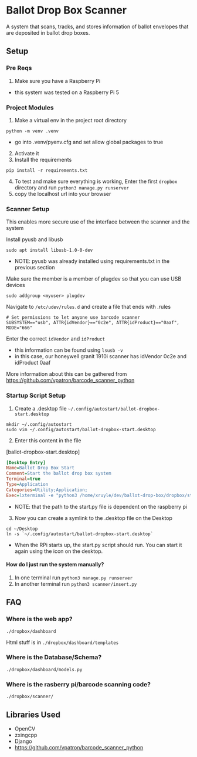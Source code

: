 # Ballot Drop Box Scanner
A system that scans, tracks, and stores information of ballot envelopes that are deposited in ballot drop boxes.  

## Setup 

### Pre Reqs
1) Make sure you have a Raspberry Pi 
- this system was tested on a Raspberry Pi 5 

### Project Modules
1) Make a virtual env in the project root directory 
```
python -m venv .venv 
```
- go into .venv/pyenv.cfg  and set allow global packages to true 


2) Activate it 
3) Install the requirements  
```
pip install -r requirements.txt 
```
4) To test and make sure everything is working, Enter the first `dropbox` directory and run `python3 manage.py runserver`
5) copy the localhost url into your browser 

### Scanner Setup 
This enables more secure use of the interface between the scanner and the system 

Install pyusb  and libusb 
```
sudo apt install libusb-1.0-0-dev
```
- NOTE: pyusb was already installed using requirements.txt in the previous section 

Make sure the member is a member of plugdev so that you can use USB devices
```
sudo addgroup <myuser> plugdev
```

Navigate to `/etc/udev/rules.d` and create a file that ends with .rules
```
# Set permissions to let anyone use barcode scanner
SUBSYSTEM=="usb", ATTR{idVendor}=="0c2e", ATTR{idProduct}=="0aaf", MODE="666"
```

Enter the correct `idVendor` and `idProduct`
- this information can be found using `lsusb -v`
- in this case, our honeywell granit 1910i scanner has idVendor 0c2e and idProduct 0aaf 

More information about this can be gathered from https://github.com/vpatron/barcode_scanner_python 

### Startup Script Setup
1) Create a .desktop file `~/.config/autostart/ballot-dropbox-start.desktop` 

```
mkdir ~/.config/autostart
sudo vim ~/.config/autostart/ballot-dropbox-start.desktop
```

2) Enter this content in the file 

[ballot-dropbox-start.desktop]
```ini
[Desktop Entry]
Name=Ballot Drop Box Start
Comment=Start the ballot drop box system
Terminal=true
Type=Application
Categories=Utility;Application;
Exec=lxterminal -e "python3 /home/xruyle/dev/ballot-drop-box/dropbox/start.py"
```
- NOTE: that the path to the start.py file is dependent on the raspberry pi 

3) Now you can create a symlink to the .desktop file on the Desktop 
```
cd ~/Desktop
ln -s `~/.config/autostart/ballot-dropbox-start.desktop`
```
- When the RPi starts up, the start.py script should run. You can start it again using the icon on the desktop.  

#### How do I just run the system manually? 
1) In one terminal run `python3 manage.py runserver` 
2) In another terminal run `python3 scanner/insert.py`

## FAQ 
### Where is the web app?
`./dropbox/dashboard`

Html stuff is in `./dropbox/dashboard/templates`

### Where is the Database/Schema?
`./dropbox/dashboard/models.py`

### Where is the rasberry pi/barcode scanning code?
`./dropbox/scanner/`


## Libraries Used 
- OpenCV 
- zxingcpp 
- Django 
- https://github.com/vpatron/barcode_scanner_python




